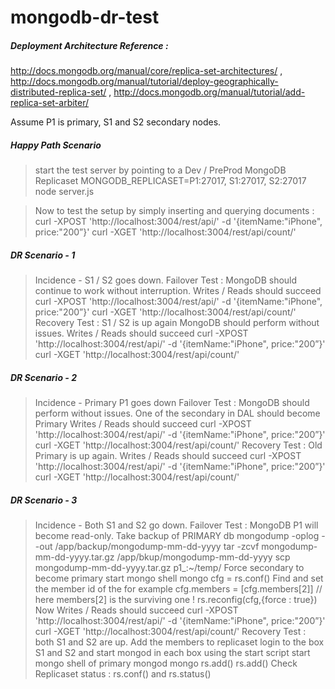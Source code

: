 mongodb-dr-test
===============

##### Deployment Architecture Reference :

http://docs.mongodb.org/manual/core/replica-set-architectures/ , http://docs.mongodb.org/manual/tutorial/deploy-geographically-distributed-replica-set/ , http://docs.mongodb.org/manual/tutorial/add-replica-set-arbiter/

Assume P1 is primary, S1 and S2 secondary nodes.
##### Happy Path Scenario
> start the test server by pointing to a Dev / PreProd MongoDB Replicaset
> MONGODB_REPLICASET=P1:27017, S1:27017, S2:27017 node server.js

> Now to test the setup by simply inserting and querying documents  :
curl -XPOST 'http://localhost:3004/rest/api/' -d '{itemName:"iPhone", price:"200”}'
curl -XGET 'http://localhost:3004/rest/api/count/'

##### DR Scenario - 1
> Incidence - S1 / S2 goes down.
Failover Test :
> MongoDB should continue to work without interruption.
> Writes / Reads should succeed 
curl -XPOST 'http://localhost:3004/rest/api/' -d '{itemName:"iPhone", price:"200”}'
curl -XGET 'http://localhost:3004/rest/api/count/'
Recovery Test :
> S1 / S2 is up again
> MongoDB should perform without issues.
> Writes / Reads should succeed 
curl -XPOST 'http://localhost:3004/rest/api/' -d '{itemName:"iPhone", price:"200”}'
curl -XGET 'http://localhost:3004/rest/api/count/'
##### DR Scenario - 2
> Incidence - Primary P1 goes down 
Failover Test :
> MongoDB should perform without issues.
> One of the secondary in DAL should become Primary
> Writes / Reads should succeed 
curl -XPOST 'http://localhost:3004/rest/api/' -d '{itemName:"iPhone", price:"200”}'
curl -XGET 'http://localhost:3004/rest/api/count/'
Recovery Test :
> Old Primary is up again.
> Writes / Reads should succeed 
curl -XPOST 'http://localhost:3004/rest/api/' -d '{itemName:"iPhone", price:"200”}'
curl -XGET 'http://localhost:3004/rest/api/count/'

##### DR Scenario - 3
> Incidence - Both S1 and S2 go down.
Failover Test :
> MongoDB P1 will become read-only.
Take backup of PRIMARY db
mongodump -oplog --out /app/backup/mongodump-mm-dd-yyyy
tar -zcvf mongodump-mm-dd-yyyy.tar.gz /app/bkup/mongodump-mm-dd-yyyy
scp mongodump-mm-dd-yyyy.tar.gz p1_:~/temp/
Force secondary to become primary
start mongo shell
mongo <surviving-member-hostname>
cfg = rs.conf()
Find and set  the member id of the <secondary-to-be-promoted-as-primary>
for example cfg.members = [cfg.members[2]]   // here members[2] is the surviving one !
rs.reconfig(cfg,{force : true})
Now Writes / Reads should succeed 
curl -XPOST 'http://localhost:3004/rest/api/' -d '{itemName:"iPhone", price:"200”}'
curl -XGET 'http://localhost:3004/rest/api/count/'
Recovery Test :
both S1 and S2 are up.
Add the members to replicaset
login to the box S1 and S2 and start mongod in each box using the start script
start mongo shell of primary mongod
mongo <primary-hostname>
rs.add(<secondary-1-hostname>)
rs.add(<secondary-2-hostname>)
Check  Replicaset status :   rs.conf() and rs.status()
